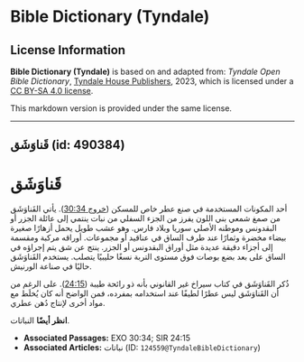 # Bible Dictionary (Tyndale)

## License Information

**Bible Dictionary (Tyndale)** is based on and adapted from: _Tyndale Open Bible Dictionary_, [Tyndale House Publishers](https://tyndaleopenresources.com/), 2023, which is licensed under a [CC BY-SA 4.0 license](https://creativecommons.org/licenses/by-sa/4.0/legalcode.en).

This markdown version is provided under the same license.



--------------------------------

## قَناوَشَق (id: 490384)

قَناوَشَق
=========

أحد المكونات المستخدمة في صنع عطر خاص للمسكن ([خروج 30:34](https://ref.ly/Exod30:34)). يأتي القَناوَشَق من صمغ شمعي بني اللون يفرز من الجزء السفلي من نبات ينتمي إلى عائلة الجزر أو البقدونس وموطنه الأصلي سوريا وبلاد فارس. وهو عشب طويل يحمل أزهارًا صغيرة بيضاء مخضرة وثمارًا عند طرف الساق في عناقيد أو مجموعات. أوراقه مركبة ومقسمة إلى أجزاء دقيقة عديدة مثل أوراق البقدونس أو الجزر. ينتج عن شق يتم إجراؤه في الساق على بعد بضع بوصات فوق مستوى التربة نسغًا حليبيًا يتصلب. يستخدم القَناوَشَق حاليًا في صناعة الورنيش.

ذُكر القَناوَشَق في كتاب سيراخ غير القانوني بأنه ذو رائحة طيبة ([24:15](https://ref.ly/Sir24:15)). على الرغم من أن القَناوَشَق ليس عطرًا لطيفًا عند استخدامه بمفرده، فمن الواضح أنه كان يُخلَط مع مواد أخرى لإنتاج دُهن عطري.

**انظر أيضًا** النباتات.

* **Associated Passages:** EXO 30:34; SIR 24:15
* **Associated Articles:** نباتات (ID: `124559@TyndaleBibleDictionary`)

